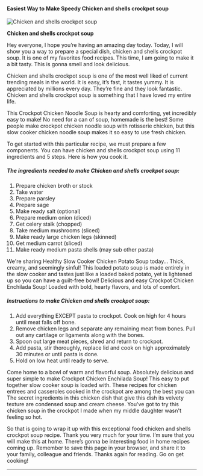             

#### Easiest Way to Make Speedy Chicken and shells crockpot soup

![Chicken and shells crockpot soup](https://img-global.cpcdn.com/recipes/5130355380060160/751x532cq70/chicken-and-shells-crockpot-soup-recipe-main-photo.jpg)

**Chicken and shells crockpot soup**

Hey everyone, I hope you’re having an amazing day today. Today, I will show you a way to prepare a special dish, chicken and shells crockpot soup. It is one of my favorites food recipes. This time, I am going to make it a bit tasty. This is gonna smell and look delicious.

Chicken and shells crockpot soup is one of the most well liked of current trending meals in the world. It is easy, it’s fast, it tastes yummy. It is appreciated by millions every day. They’re fine and they look fantastic. Chicken and shells crockpot soup is something that I have loved my entire life.

This Crockpot Chicken Noodle Soup is hearty and comforting, yet incredibly easy to make! No need for a can of soup, homemade is the best! Some people make crockpot chicken noodle soup with rotisserie chicken, but this slow cooker chicken noodle soup makes it so easy to use fresh chicken.

To get started with this particular recipe, we must prepare a few components. You can have chicken and shells crockpot soup using 11 ingredients and 5 steps. Here is how you cook it.

##### The ingredients needed to make Chicken and shells crockpot soup:

1.  Prepare chicken broth or stock
2.  Take water
3.  Prepare parsley
4.  Prepare sage
5.  Make ready salt (optional)
6.  Prepare medium onion (diced)
7.  Get celery stalk (chopped)
8.  Take medium mushrooms (sliced)
9.  Make ready large chicken legs (skinned)
10.  Get medium carrot (sliced)
11.  Make ready medium pasta shells (may sub other pasta)

We're sharing Healthy Slow Cooker Chicken Potato Soup today… Thick, creamy, and seemingly sinful! This loaded potato soup is made entirely in the slow cooker and tastes just like a loaded baked potato, yet is lightened up so you can have a guilt-free bowl! Delicious and easy Crockpot Chicken Enchilada Soup! Loaded with bold, hearty flavors, and lots of comfort.

##### Instructions to make Chicken and shells crockpot soup:

1.  Add everything EXCEPT pasta to crockpot. Cook on high for 4 hours until meat falls off bone.
2.  Remove chicken legs and separate any remaining meat from bones. Pull out any cartilage or ligaments along with the bones.
3.  Spoon out large meat pieces, shred and return to crockpot.
4.  Add pasta, stir thoroughly, replace lid and cook on high approximately 30 minutes or until pasta is done.
5.  Hold on low heat until ready to serve.

Come home to a bowl of warm and flavorful soup. Absolutely delicious and super simple to make Crockpot Chicken Enchilada Soup! This easy to put together slow cooker soup is loaded with. These recipes for chicken entrees and casseroles cooked in the crockpot are among the best you can The secret ingredients in this chicken dish that give this dish its velvety texture are condensed soup and cream cheese. You've got to try this chicken soup in the crockpot I made when my middle daughter wasn't feeling so hot.

So that is going to wrap it up with this exceptional food chicken and shells crockpot soup recipe. Thank you very much for your time. I’m sure that you will make this at home. There’s gonna be interesting food in home recipes coming up. Remember to save this page in your browser, and share it to your family, colleague and friends. Thanks again for reading. Go on get cooking!

* * *